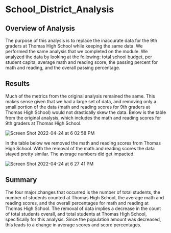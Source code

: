 # School_District_Analysis

## Overview of Analysis

The purpose of this analysis is to replace the inaccurate data for the 9th graders at Thomas High School while keeping the same data. We performed the same analysis that we completed on the module. We analyzed the data by looking at the following: total school budget, per student capita, average math and reading score, the passing percent for math and reading, and the overall passing percentage.

## Results

Much of the metrics from the original analysis remained the same. This makes sense given that we had a large set of data, and removing only a small portion of the data (math and reading scores for 9th graders at Thomas High School) would not drastically skew the data. Below is the table from the original analysis, which includes the math and reading scores for 9th graders at Thomas High School.


![Screen Shot 2022-04-24 at 6 02 58 PM](https://user-images.githubusercontent.com/100455534/165005051-775e6c57-0f15-4ebc-913e-309d00cd5814.png)







In the table below we removed the math and reading scores from Thomas High School. With the removal of the math and reading scores the data stayed pretty similar. The average numbers did get impacted.

![Screen Shot 2022-04-24 at 6 27 41 PM](https://user-images.githubusercontent.com/100455534/165006366-df330b7d-1844-46db-ba1e-af3cabeeae9b.png)





## Summary
The four major changes that occurred is the number of total students, the number of students counted at Thomas High School, the average math and reading scores, and the overall percentages for math and reading at Thomas High School. The removal of data implies a decrease in the count of total students overall, and total students at Thomas High School, specifically for this analysis. Since the population amount was decreased, this leads to a change in average scores and score percentages. 
